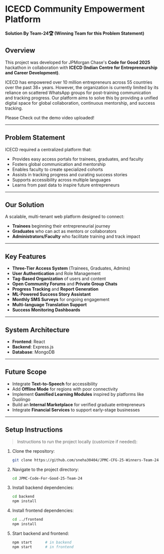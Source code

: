 # ICECD Community Empowerment Platform

**Solution By Team-24🏆 (Winning Team for this Problem Statement)**

## Overview

This project was developed for JPMorgan Chase's **Code for Good 2025** hackathon in collaboration with **ICECD (Indian Centre for Entrepreneurship and Career Development)**.

ICECD has empowered over 10 million entrepreneurs across 55 countries over the past 38+ years. However, the organization is currently limited by its reliance on scattered WhatsApp groups for post-training communication and tracking progress. Our platform aims to solve this by providing a unified digital space for global collaboration, continuous mentorship, and success tracking.

Please Check out the demo video uploaded!

---

## Problem Statement

ICECD required a centralized platform that:
- Provides easy access portals for trainees, graduates, and faculty
- Fosters global communication and mentorship
- Enables faculty to create specialized cohorts
- Assists in tracking progress and curating success stories
- Supports accessibility across multiple languages
- Learns from past data to inspire future entrepreneurs

---

## Our Solution

A scalable, multi-tenant web platform designed to connect:
- **Trainees** beginning their entrepreneurial journey
- **Graduates** who can act as mentors or collaborators
- **Administrators/Faculty** who facilitate training and track impact

---

## Key Features

- **Three-Tier Access System** (Trainees, Graduates, Admins)
- **User Authentication** and Role Management
- **Tag-Based Organization** of users and content
- **Open Community Forums** and **Private Group Chats**
- **Progress Tracking** and **Report Generation**
- **ML-Powered Success Story Assistant**
- **Monthly SMS Surveys** for ongoing engagement
- **Multi-language Translation Support**
- **Success Monitoring Dashboards**

---

## System Architecture

- **Frontend**: React  
- **Backend**: Express.js  
- **Database**: MongoDB

---

## Future Scope

- Integrate **Text-to-Speech** for accessibility
- Add **Offline Mode** for regions with poor connectivity
- Implement **Gamified Learning Modules** inspired by platforms like Duolingo
- Build an **Internal Marketplace** for verified graduate entrepreneurs
- Integrate **Financial Services** to support early-stage businesses

---

## Setup Instructions

> Instructions to run the project locally (customize if needed):

1. Clone the repository:
   ```bash
   git clone https://github.com/sneha30404/JPMC-CFG-25-Winners-Team-24.git
   ```

2. Navigate to the project directory:
   ```bash
   cd JPMC-Code-For-Good-25-Team-24
    ```
3. Install backend dependencies:
   ```bash
   cd backend
   npm install
   ```
4. Install frontend dependencies:
   ```bash
   cd ../frontend
   npm install
   ```
5. Start backend and frontend:
   ```bash
   npm start      # in backend
   npm start      # in frontend
   ```




